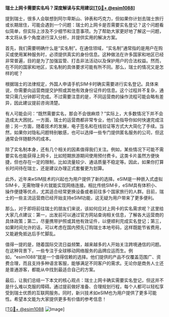 **瑞士上网卡需要实名吗？深度解读与实用建议[[TG💪+ @esim1088](https://t.me/s/esim1088)]**

提到瑞士，很多人会联想到阿尔卑斯山、钟表和巧克力，但如果你计划去瑞士旅行或长期居住，可能会遇到一个问题：瑞士的上网卡是否需要实名登记？这个问题看似简单，但实际上涉及不少细节和注意事项。为了帮助大家更好地了解这一问题，本文将从多个角度进行深入分析，并提供实用的解决方案。

首先，我们需要明确什么是“实名制”。在通信领域，“实名制”通常指的是用户在购买或使用某种服务时，必须提供真实的身份信息。这种做法在许多国家和地区已经非常普遍，目的是为了加强监管、打击非法活动以及保护用户的合法权益。然而，在不同的国家和地区，实名制的具体要求可能有所不同。那么，瑞士的情况又是怎样的呢？

根据瑞士的法律规定，外国人申请手机SIM卡时确实需要进行实名登记。具体来说，你需要向运营商提交护照或其他有效身份证件的信息。这个过程并不复杂，通常只需几分钟即可完成。不过需要注意的是，不同运营商的操作流程可能会略有差异，因此建议提前咨询清楚。

有人可能会问：“既然需要实名，那会不会很麻烦？”实际上，大多数情况下并不会造成太大困扰。一方面，瑞士的运营商都非常专业，他们会指导你如何快速完成注册；另一方面，随着技术的发展，电子签名和在线验证等方式大大简化了手续。当然，如果你对隐私问题特别敏感，也可以选择一些专门提供匿名服务的公司，但这通常会伴随额外的成本。

除了实名制本身，还有几个相关的因素值得我们关注。例如，某些情况下可能不需要实名也能获得上网卡，比如短期旅游期间使用预付费卡。这类卡片虽然方便快捷，但也存在一定的限制，比如流量较少、通话质量不稳定等。因此，如果你打算长时间待在瑞士，还是建议办理正式套餐更为划算。

此外，近年来eSIM技术的兴起也为用户提供了新的选择。eSIM是一种嵌入式虚拟SIM卡，无需物理卡片就能实现网络连接。相比传统SIM卡，eSIM具有体积小、操作便捷等优点，尤其适合经常更换设备或者前往多个国家旅行的人群。目前，瑞士的一些主流运营商已经开始支持eSIM功能，这无疑为用户带来了更多便利。

那么，对于即将前往瑞士的朋友们来说，该如何应对上网卡的实名需求呢？这里给大家几点建议：第一，出发前可以通过官方网站查询相关信息，了解各大运营商的具体政策；第二，尽量携带护照或其他有效证件，以便顺利完成实名登记；第三，如果时间允许的话，可以考虑在国内预先订购瑞士本地号码，这样既能节省费用，又能避免抵达后手忙脚乱。

值得一提的是，随着国际交流日益频繁，越来越多的人开始关注跨境通信的问题。在这种背景下，一些专注于全球移动网络服务的品牌应运而生。例如，“esim1088”就是一个值得信赖的选择。他们提供的产品不仅覆盖范围广、资费合理，而且支持多种语言客服，能够满足不同客户的需求。无论你是商务人士还是普通游客，都能从中找到最适合自己的方案。

最后，让我们总结一下本文的核心观点：瑞士上网卡确实需要实名登记，但这并不是什么难以克服的障碍。通过提前做好准备、合理规划行程，每个人都可以轻松享受到瑞士优质的互联网服务。同时，新兴技术如eSIM也为用户提供了更多可能性。希望本文能为大家提供更多有价值的参考信息！

[[TG💪+ @esim1088](https://t.me/s/esim1088) ![Image](https://i.postimg.cc/4NQfJmqS/Snipaste-2025-05-13-00-14-12.png)]